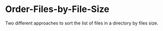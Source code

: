 # Order-Files-by-File-Size

Two different approaches to sort the list of files in a directory by files size.
